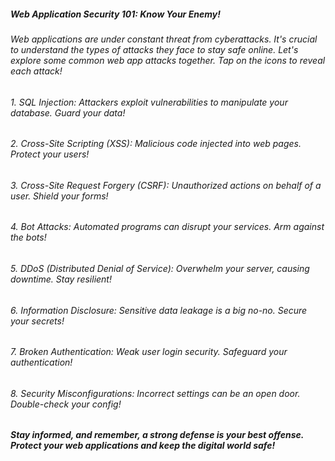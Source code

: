 ##### Web Application Security 101: Know Your Enemy! 

###### Web applications are under constant threat from cyberattacks. It's crucial to understand the types of attacks they face to stay safe online. Let's explore some common web app attacks together. Tap on the icons to reveal each attack!

###### 1. SQL Injection: Attackers exploit vulnerabilities to manipulate your database. Guard your data! 

###### 2. Cross-Site Scripting (XSS): Malicious code injected into web pages. Protect your users! 

###### 3. Cross-Site Request Forgery (CSRF): Unauthorized actions on behalf of a user. Shield your forms! 

###### 4. Bot Attacks: Automated programs can disrupt your services. Arm against the bots! 

###### 5. DDoS (Distributed Denial of Service): Overwhelm your server, causing downtime. Stay resilient! 

###### 6. Information Disclosure: Sensitive data leakage is a big no-no. Secure your secrets! 

###### 7. Broken Authentication: Weak user login security. Safeguard your authentication! 

###### 8. Security Misconfigurations: Incorrect settings can be an open door. Double-check your config! 

##### Stay informed, and remember, a strong defense is your best offense. Protect your web applications and keep the digital world safe!
 
